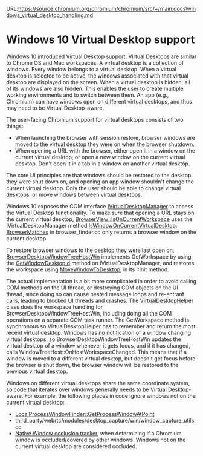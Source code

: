 URL:https://source.chromium.org/chromium/chromium/src/+/main:docs\windows_virtual_desktop_handling.md
#  Windows 10 Virtual Desktop support

Windows 10 introduced Virtual Desktop support. Virtual Desktops are similar to
Chrome OS and Mac workspaces. A virtual desktop is a collection of windows.
Every window belongs to a virtual desktop.  When a virtual desktop is selected
to be active, the windows associated with that virtual desktop are displayed on
the screen. When a virtual desktop is hidden, all of its windows are also
hidden. This enables the user to create multiple working environments and to
switch between them. An app (e.g., Chromium) can have windows open on
different virtual desktops, and thus may need to be Virtual Desktop-aware.

The user-facing Chromium support for virtual desktops consists of two things:

  * When launching the browser with session restore, browser windows are moved
  to the virtual desktop they were on when the browser shutdown.
  * When opening a URL with the browser, either open it in a window on the
  current virtual desktop, or open a new window on the current virtual desktop.
  Don't open it in a tab in a window on another virtual desktop.

The core UI principles are that windows should be restored to the desktop they
were shut down on, and opening an app window shouldn't change the current
virtual desktop. Only the user should be able to change virtual desktops, or
move windows between virtual desktops.

Windows 10 exposes the COM interface
[IVirtualDesktopManager](https://docs.microsoft.com/en-us/windows/win32/api/shobjidl_core/nn-shobjidl_core-ivirtualdesktopmanager)
to access the Virtual Desktop functionality. To make sure that opening a URL
stays on the current virtual desktop,
[BrowserView::IsOnCurrentWorkspace](https://source.chromium.org/chromium/chromium/src/+/main:chrome/browser/ui/views/frame/browser_view.cc?q=%20BrowserView::IsOnCurrentWorkspace)
uses the IVirtualDesktopManager method
[IsWindowOnCurrentVirtualDesktop](https://docs.microsoft.com/en-us/windows/win32/api/shobjidl_core/nf-shobjidl_core-ivirtualdesktopmanager-iswindowoncurrentvirtualdesktop).
[BrowserMatches](https://source.chromium.org/chromium/chromium/src/+/main:chrome/browser/ui/browser_finder.cc?q=BrowserMatches)
in browser_finder.cc only returns a browser window on the current desktop.

To restore browser windows to the desktop they were last open on,
[BrowserDesktopWindowTreeHostWin](https://source.chromium.org/chromium/chromium/src/+/main:chrome/browser/ui/views/frame/browser_desktop_window_tree_host_win.cc)
implements GetWorkspace by using the
[GetWindowDesktopId](https://docs.microsoft.com/en-us/windows/win32/api/shobjidl_core/nf-shobjidl_core-ivirtualdesktopmanager-getwindowdesktopid) method on
IVirtualDesktopManager, and restores the workspace using
[MoveWindowToDesktop](https://docs.microsoft.com/en-us/windows/win32/api/shobjidl_core/nf-shobjidl_core-ivirtualdesktopmanager-movewindowtodesktop),
in its ::Init method.

The actual implementation is a bit more complicated in order to avoid
calling COM methods on the UI thread, or destroying COM objects on the UI
thread, since doing so can cause nested message loops and re-entrant calls,
leading to blocked UI threads and crashes. The
[VirtualDesktopHelper](https://source.chromium.org/chromium/chromium/src/+/main:chrome/browser/ui/views/frame/browser_desktop_window_tree_host_win.cc?q=VirtualDesktopHelper&sq=&ss=chromium%2Fchromium%2Fsrc)
class does the workspace handling for BrowserDesktopWindowTreeHostWin, including
doing all the COM operations on a separate COM task runner. The GetWorkspace
method is synchronous so VirtualDesktopHelper has to remember and return the
most recent virtual desktop. Windows has no notification of a window changing
virtual desktops, so BrowserDesktopWindowTreeHostWin updates the virtual desktop
of a window whenever it gets focus, and if it has changed, calls
WindowTreeHost::OnHostWorkspaceChanged. This means that if a window is moved
to a different virtual desktop, but doesn't get focus before the browser is shut
down, the browser window will be restored to the previous virtual desktop.

Windows on different virtual desktops share the same coordinate system, so code
that iterates over windows generally needs to be Virtual Desktop-aware.
For example, the following places in code ignore windows not on the current
virtual desktop:

 * [LocalProcessWindowFinder::GetProcessWindowAtPoint](https://source.chromium.org/chromium/chromium/src/+/main:ui/display/win/local_process_window_finder_win.cc?q=LocalProcessWindowFinder::ShouldStopIterating&ss=chromium%2Fchromium%2Fsrc)
 * third_party/webrtc/modules/desktop_capture/win/window_capture_utils.cc
 * [Native Window occlusion tracker](https://source.chromium.org/chromium/chromium/src/+/main:ui/aura/native_window_occlusion_tracker_win.cc?q=WindowCanOccludeOtherWindowsOnCurrentVirtualDesktop&ss=chromium%2Fchromium%2Fsrc),
 when determining if a Chromium window is occluded/covered by other windows.
 Windows not on the current virtual desktop are considered occluded.


